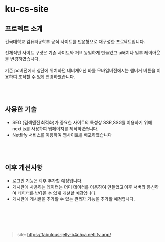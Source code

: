 # ku-cs-site
## 프로젝트 소개
건국대학교 컴퓨터공학부 공식 사이트를 반응형으로 재구성한 프로젝트입니다.
<br/><br/>
전체적인 사이트 구성은 기존 사이트와 거의 동일하게 만들었고 ui배치나 일부 레이아웃을 변경하였습니다.
<br/><br/>
기존 pc버전에서 상단에 위치하던 네비게이션 바를 모바일버전에서는 햄버거 버튼을 이용하여 조작할 수 있게 변경하였습니다.
<br/><br/><br/><br/>
## 사용한 기술
- SEO (검색엔진 최적화)가 중요한 사이트의 특성상 SSR,SSG를 이용하기 위해 next.js를 사용하여 웹페이지를 제작하였습니다.
- Netflify 서비스를 이용하여 웹사이트를 배포하였습니다
<br/><br/><br/><br/>
## 이후 개선사항
- 로그인 기능은 이후 추가할 예정입니다.
- 게시판에 사용하는 데이터는 더미 데이터를 이용하여 만들었고 이후 서버와 통신하여 데이터를 받아올 수 있게 개선할 예정입니다.
- 게시판에 게시글을 추가할 수 있는 관리자 기능을 추가할 예정입니다.

<br/><br/><br/><br/>
> site: https://fabulous-jelly-b4c5ca.netlify.app/
